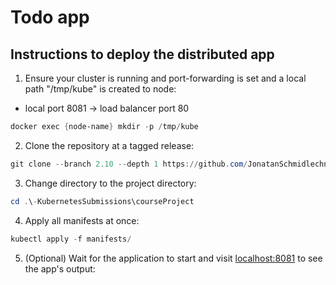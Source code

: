 # Todo app

## Instructions to deploy the distributed app

1. Ensure your cluster is running and port-forwarding is set and a local path "/tmp/kube" is created to node:

- local port 8081 → load balancer port 80

```powershell
docker exec {node-name} mkdir -p /tmp/kube
```

2. Clone the repository at a tagged release:

```powershell
git clone --branch 2.10 --depth 1 https://github.com/JonatanSchmidlechner/-KubernetesSubmissions.git
```

3. Change directory to the project directory:

```powershell
cd .\-KubernetesSubmissions\courseProject
```

4. Apply all manifests at once:

```powershell
kubectl apply -f manifests/
```

5. (Optional) Wait for the application to start and visit [localhost:8081](http://localhost:8081/) to see the app's output:
